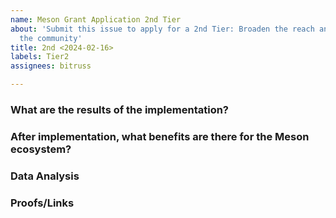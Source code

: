 ```yaml
---
name: Meson Grant Application 2nd Tier
about: 'Submit this issue to apply for a 2nd Tier: Broaden the reach and impact of
  the community'
title: 2nd <2024-02-16>
labels: Tier2
assignees: bitruss

---
```


### What are the results of the implementation?

### After implementation, what benefits are there for the Meson ecosystem?

### Data Analysis

### Proofs/Links
